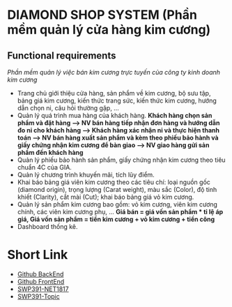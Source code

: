 # **DIAMOND SHOP SYSTEM** (Phần mềm quản lý cửa hàng kim cương)

## Functional requirements

_Phần mềm quản lý việc bán kim cương trực tuyến của công ty kinh doanh kim cương_

- Trang chủ giới thiệu cửa hàng, sản phẩm về kim cương, bộ sưu tập, bảng giá kim cương, kiến thức trang sức, kiến thức kim cương, hướng dẫn chọn ni, câu hỏi thường gặp, …
- Quản lý quá trình mua hàng của khách hàng.
  **Khách hàng chọn sản phẩm và đặt hàng --> NV bán hàng tiếp nhận đơn hàng và hướng dẫn đo ni cho khách hàng --> Khách hàng xác nhận ni và thực hiện thanh toán --> NV bán hàng xuất sản phẩm và kèm theo phiếu bảo hành và giấy chứng nhận kim cương để bàn giao --> NV giao hàng gửi sản phẩm đến khách hàng**
- Quản lý phiếu bảo hành sản phẩm, giấy chứng nhận kim cương theo tiêu chuẩn 4C của GIA.
- Quản lý chương trình khuyến mãi, tích lũy điểm.
- Khai báo bảng giá viên kim cương theo các tiêu chí: loại nguồn gốc (diamond origin), trọng lượng (Carat weight), màu sắc (Color), độ tinh khiết (Clarity), cắt mài (Cut); khai báo bảng giá vỏ kim cương.
- Quản lý sản phẩm kim cương bao gồm: vỏ kim cương, viên kim cương chính, các viên kim cương phụ, ...
  **Giá bán = giá vốn sản phẩm \* tỉ lệ áp giá, Giá vốn sản phẩm = tiền kim cương + vỏ kim cương + tiền công**
- Dashboard thống kê.

# Short Link

- [Github BackEnd](https://github.com/devnguyen0111/SWP391-DSS-BE)
- [Github FrontEnd](https://github.com/devnguyen0111/SWP391-DiamondShopSystem)
- [SWP391-NET1817](https://docs.google.com/spreadsheets/d/1kO166hgUD31-DIYq5_fsoDtkX_Ifbo-Fclt_xM124Bg/edit?gid=0#gid=0)
- [SWP391-Topic](https://docs.google.com/spreadsheets/d/1kO166hgUD31-DIYq5_fsoDtkX_Ifbo-Fclt_xM124Bg/edit?gid=2063864594#gid=2063864594)
